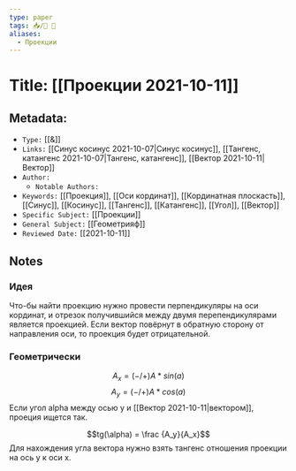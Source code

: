 ```yaml
---
type: paper
tags: 📥️/📜️ 🔢
aliases:
  - Проекции
---
```




# Title: **[[Проекции 2021-10-11]]**


## Metadata:

- `Type:` [[&]]
- `Links:` [[Синус косинус 2021-10-07|Синус косинус]], [[Тангенс, катангенс 2021-10-07|Тангенс, катангенс]], [[Вектор 2021-10-11|Вектор]]
- `Author:` 
	- `Notable Authors:` 
- `Keywords:` [[Проекция]], [[Оси кординат]], [[Кординатная плоскасть]], [[Синус]], [[Косинус]], [[Тангенс]], [[Катангенс]], [[Угол]], [[Вектор]]
- `Specific Subject:` [[Проекции]]
- `General Subject:` [[Геометрияф]]
- `Reviewed Date:` [[2021-10-11]]

## Notes
### Идея
Что-бы найти проекцию нужно провести перпендикуляры на оси кординат, и отрезок получившийся между двумя перепендикулярами является проекцией. Если вектор повёрнут в обратную сторону от направления оси, то проекция будет отрицательной.

### Геометрически
$$A_x = (-/+)A * sin(a)$$
$$A_y = (-/+)A * cos(a)$$
Если угол alpha между осью y и [[Вектор 2021-10-11|вектором]], проеция ищется так.

$$tg(\alpha) = \frac {A_y}{A_x}$$
Для нахождения угла вектора нужно взять тангенс отношения проекции на ось y к оси x.